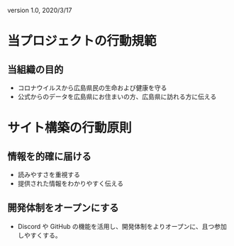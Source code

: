 version 1.0, 2020/3/17

# 当プロジェクトの行動規範

## 当組織の目的
- コロナウイルスから広島県民の生命および健康を守る
- 公式からのデータを広島県にお住まいの方、広島県に訪れる方に伝える

# サイト構築の行動原則

## 情報を的確に届ける
- 読みやすさを重視する
- 提供された情報をわかりやすく伝える

## 開発体制をオープンにする
- Discord や GitHub の機能を活用し、開発体制をよりオープンに、且つ参加しやすくする。